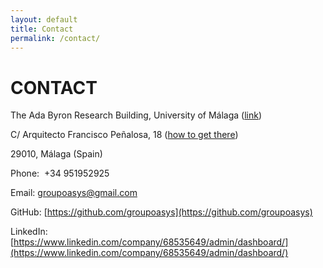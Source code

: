 ```yaml
---
layout: default
title: Contact
permalink: /contact/
---
```


# CONTACT

The Ada Byron Research Building, University of Málaga ([link](https://www.uma.es/adabyron/cms/menu/inicio/))

C/ Arquitecto Francisco Peñalosa, 18 ([how to get there](https://www.google.es/maps/place/Edificio+de+Investigaci%C3%B3n+Ada+Byron/@36.7134684,-4.4955763,15z/data=!4m5!3m4!1s0x0:0x1032cecb86235596!8m2!3d36.7167245!4d-4.4998428))

29010, Málaga (Spain)

Phone:  +34 951952925 

Email: [groupoasys@gmail.com](mailto:groupoasys@gmail.com)

GitHub: [https://github.com/groupoasys](https://github.com/groupoasys)  

LinkedIn: [https://www.linkedin.com/company/68535649/admin/dashboard/](https://www.linkedin.com/company/68535649/admin/dashboard/)
